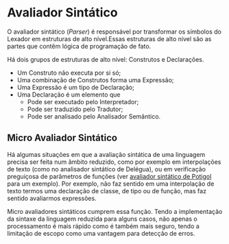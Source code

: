 # Avaliador Sintático

O avaliador sintático (_Parser_) é responsável por transformar os símbolos do Lexador em estruturas de alto nível.Essas estruturas de alto nível são as partes que contêm lógica de programação de fato.

Há dois grupos de estruturas de alto nível: Construtos e Declarações. 

- Um Construto não executa por si só;
- Uma combinação de Construtos forma uma Expressão;
- Uma Expressão é um tipo de Declaração;
- Uma Declaração é um elemento que
    - Pode ser executado pelo Interpretador;
    - Pode ser traduzido pelo Tradutor;
    - Pode ser analisado pelo Analisador Semântico.

## Micro Avaliador Sintático

Há algumas situações em que a avaliação sintática de uma linguagem precisa ser feita num âmbito reduzido, como por exemplo em interpolações de texto (como no analisador sintático de Delégua), ou em verificação preguiçosa de parâmetros de funções (ver [avaliador sintático de Potigol](https://github.com/DesignLiquido/potigol/tree/principal/fontes/avaliador-sintatico) para um exemplo). Por exemplo, não faz sentido em uma interpolação de texto termos uma declaração de classe, de tipo ou de função, mas faz sentido avaliarmos expressões. 

Micro avaliadores sintáticos cumprem essa função. Tendo a implementação da sintaxe da linguagem reduzida para alguns casos, não apenas o processamento é mais rápido como é também mais seguro, tendo a limitação de escopo como uma vantagem para detecção de erros.